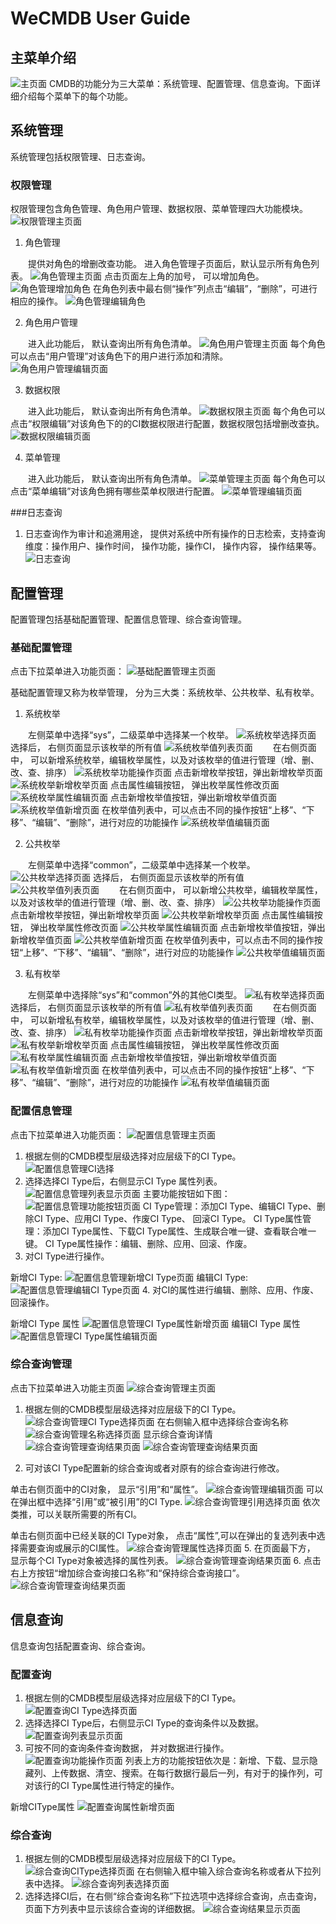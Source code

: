  # WeCMDB User Guide

## 主菜单介绍
![主页面](images/cmdb_main.png)
CMDB的功能分为三大菜单：系统管理、配置管理、信息查询。下面详细介绍每个菜单下的每个功能。

## 系统管理
系统管理包括权限管理、日志查询。
### 权限管理
权限管理包含角色管理、角色用户管理、数据权限、菜单管理四大功能模块。
![权限管理主页面](images/permission_main.png)

1. 角色管理

&ensp;&ensp;&ensp;&ensp;提供对角色的增删改查功能。
进入角色管理子页面后，默认显示所有角色列表。
![角色管理主页面](images/permission_role.png)
点击页面左上角的加号， 可以增加角色。
![角色管理增加角色](images/permission_role_add.png)
在角色列表中最右侧“操作”列点击“编辑”，“删除”，可进行相应的操作。
![角色管理编辑角色](images/permission_role_edit.png)

2. 角色用户管理

&ensp;&ensp;&ensp;&ensp;进入此功能后， 默认查询出所有角色清单。
![角色用户管理主页面](images/permission_role_user.png)
每个角色可以点击“用户管理”对该角色下的用户进行添加和清除。
![角色用户管理编辑页面](images/permission_role_user_mgmt.png)

3. 数据权限

&ensp;&ensp;&ensp;&ensp;进入此功能后， 默认查询出所有角色清单。
![数据权限主页面](images/permission_data_access.png)
每个角色可以点击“权限编辑”对该角色下的的CI数据权限进行配置，数据权限包括增删改查执。
![数据权限编辑页面](images/permission_data_access_mgmt.png)

4. 菜单管理

&ensp;&ensp;&ensp;&ensp;进入此功能后， 默认查询出所有角色清单。
![菜单管理主页面](images/permission_menu.png)
每个角色可以点击“菜单编辑”对该角色拥有哪些菜单权限进行配置。
![菜单管理编辑页面](images/permission_menu_mgmt.png)

###日志查询
1. 日志查询作为审计和追溯用途， 提供对系统中所有操作的日志检索，支持查询维度：操作用户、操作时间， 操作功能，操作CI， 操作内容， 操作结果等。
![日志查询](images/log_search.png)


## 配置管理
配置管理包括基础配置管理、配置信息管理、综合查询管理。

### 基础配置管理
点击下拉菜单进入功能页面：
![基础配置管理主页面](images/basic_config_main.png)

基础配置管理又称为枚举管理， 分为三大类：系统枚举、公共枚举、私有枚举。

1. 系统枚举

&ensp;&ensp;&ensp;&ensp;左侧菜单中选择“sys”，二级菜单中选择某一个枚举。
![系统枚举选择页面](images/basic_config_sys.png)
选择后， 右侧页面显示该枚举的所有值
![系统枚举值列表页面](images/basic_config_sys_list.png)
&ensp;&ensp;&ensp;&ensp;在右侧页面中， 可以新增系统枚举，编辑枚举属性，以及对该枚举的值进行管理（增、删、改、查、排序）
![系统枚举功能操作页面](images/basic_config_sys_mgmt.png)
点击新增枚举按钮，弹出新增枚举页面
![系统枚举新增枚举页面](images/basic_config_sys_enum_add.png)
点击属性编辑按钮， 弹出枚举属性修改页面
![系统枚举属性编辑页面](images/basic_config_sys_enum_edit.png)
点击新增枚举值按钮，弹出新增枚举值页面
![系统枚举值新增页面](images/basic_config_sys_code_add.png)
在枚举值列表中，可以点击不同的操作按钮“上移”、“下移”、“编辑”、“删除”，进行对应的功能操作
![系统枚举值编辑页面](images/basic_config_sys_code_edit.png)

2. 公共枚举

&ensp;&ensp;&ensp;&ensp;左侧菜单中选择“common”，二级菜单中选择某一个枚举。
![公共枚举选择页面](images/basic_config_common.png)
选择后， 右侧页面显示该枚举的所有值
![公共枚举值列表页面](images/basic_config_common_list.png)
&ensp;&ensp;&ensp;&ensp;在右侧页面中， 可以新增公共枚举，编辑枚举属性，以及对该枚举的值进行管理（增、删、改、查、排序）
![公共枚举功能操作页面](images/basic_config_common_mgmt.png)
点击新增枚举按钮，弹出新增枚举页面
![公共枚举新增枚举页面](images/basic_config_common_enum_add.png)
点击属性编辑按钮， 弹出枚举属性修改页面
![公共枚举属性编辑页面](images/basic_config_common_enum_edit.png)
点击新增枚举值按钮，弹出新增枚举值页面
![公共枚举值新增页面](images/basic_config_common_code_add.png)
在枚举值列表中，可以点击不同的操作按钮“上移”、“下移”、“编辑”、“删除”，进行对应的功能操作
![公共枚举值编辑页面](images/basic_config_common_code_edit.png)

3. 私有枚举

&ensp;&ensp;&ensp;&ensp;左侧菜单中选择除“sys”和“common”外的其他CI类型。
![私有枚举选择页面](images/basic_config_private.png)
选择后， 右侧页面显示该枚举的所有值
![私有枚举值列表页面](images/basic_config_private_list.png)
&ensp;&ensp;&ensp;&ensp;在右侧页面中， 可以新增私有枚举，编辑枚举属性，以及对该枚举的值进行管理（增、删、改、查、排序）
![私有枚举功能操作页面](images/basic_config_private_mgmt.png)
点击新增枚举按钮，弹出新增枚举页面
![私有枚举新增枚举页面](images/basic_config_private_enum_add.png)
点击属性编辑按钮， 弹出枚举属性修改页面
![私有枚举属性编辑页面](images/basic_config_private_enum_edit.png)
点击新增枚举值按钮，弹出新增枚举值页面
![私有枚举值新增页面](images/basic_config_private_code_add.png)
在枚举值列表中，可以点击不同的操作按钮“上移”、“下移”、“编辑”、“删除”，进行对应的功能操作
![私有枚举值编辑页面](images/basic_config_private_code_edit.png)

### 配置信息管理
点击下拉菜单进入功能页面：
![配置信息管理主页面](images/config_mgmt_main.png)
1. 根据左侧的CMDB模型层级选择对应层级下的CI Type。
![配置信息管理CI选择](images/config_mgmt_search.png)
2. 选择选择CI Type后，右侧显示CI Type 属性列表。
![配置信息管理列表显示页面](images/config_mgmt_list.png)
主要功能按钮如下图：
![配置信息管理功能按钮页面](images/config_mgmt_mgmt.png)
CI Type管理：添加CI Type、编辑CI Type、删除CI Type、应用CI Type、作废CI Type、 回滚CI Type。
CI Type属性管理：添加CI Type属性、下载CI Type属性、生成联合唯一键、查看联合唯一键。
CI Type属性操作：编辑、删除、应用、回滚、作废。
3. 对CI Type进行操作。

新增CI Type:
![配置信息管理新增CI Type页面](images/config_mgmt_citype_add.png)
编辑CI Type:
![配置信息管理编辑CI Type页面](images/config_mgmt_citype_edit.png)
4. 对CI的属性进行编辑、删除、应用、作废、回滚操作。

新增CI Type 属性
![配置信息管理CI Type属性新增页面](images/config_mgmt_citype_attr_add.png)
编辑CI Type 属性
![配置信息管理CI Type属性编辑页面](images/config_mgmt_citype_attr_edit.png)


### 综合查询管理
点击下拉菜单进入功能主页面
![综合查询管理主页面](images/common_interface_main.png)
1. 根据左侧的CMDB模型层级选择对应层级下的CI Type。
![综合查询管理CI Type选择页面](images/common_interface_search_citype.png)
在右侧输入框中选择综合查询名称
![综合查询管理名称选择页面](images/common_interface_search_name.png)
显示综合查询详情
![综合查询管理查询结果页面](images/common_interface_search_result.png)
![综合查询管理查询结果页面](images/common_interface_search_result_attr.png)

2. 可对该CI Type配置新的综合查询或者对原有的综合查询进行修改。

单击右侧页面中的CI对象， 显示“引用”和“属性”。
![综合查询管理编辑页面](images/common_interface_edit_choose.png)
可以在弹出框中选择“引用”或“被引用”的CI Type.
![综合查询管理引用选择页面](images/common_interface_edit_ref.png)
依次类推，可以关联所需要的所有CI。

单击右侧页面中已经关联的CI Type对象， 点击“属性”,可以在弹出的复选列表中选择需要查询或展示的CI属性。
![综合查询管理属性选择页面](images/common_interface_edit_attr.png)
5. 在页面最下方， 显示每个CI Type对象被选择的属性列表。
![综合查询管理查询结果页面](images/common_interface_search_result_attr.png)
6. 点击右上方按钮“增加综合查询接口名称”和“保持综合查询接口”。
![综合查询管理查询结果页面](images/common_interface_mgmt.png)


## 信息查询
信息查询包括配置查询、综合查询。
### 配置查询
1. 根据左侧的CMDB模型层级选择对应层级下的CI Type。
![配置查询CI Type选择页面](images/query_config_search.png)
2. 选择选择CI Type后，右侧显示CI Type的查询条件以及数据。
![配置查询列表显示页面](images/query_config_list.png)
3. 可按不同的查询条件查询数据， 并对数据进行操作。
![配置查询功能操作页面](images/query_config_mgmt.png)
列表上方的功能按钮依次是：新增、下载、显示隐藏列、上传数据、清空、搜索。在每行数据行最后一列，有对于的操作列，可对该行的CI Type属性进行特定的操作。

新增CIType属性
![配置查询属性新增页面](images/query_config_attr_add.png)

### 综合查询
1. 根据左侧的CMDB模型层级选择对应层级下的CI Type。
![综合查询CIType选择页面](images/common_interface_runner_search.png)
在右侧输入框中输入综合查询名称或者从下拉列表中选择。
![综合查询列表选择页面](images/common_interface_runner_search_name.png)
2. 选择选择CI后，在右侧“综合查询名称”下拉选项中选择综合查询，点击查询， 页面下方列表中显示该综合查询的详细数据。
![综合查询结果显示页面](images/common_interface_runner_search_result.png)


